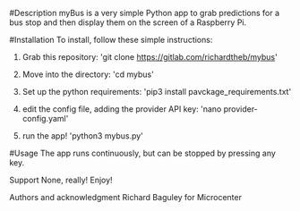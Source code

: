 #Description
myBus is a very simple Python app to grab predictions for a bus stop and then display them on the screen of a Raspberry Pi.



#Installation
To install, follow these simple instructions:

1. Grab this repository:
'git clone https://gitlab.com/richardtheb/mybus'

2. Move into the directory:
'cd mybus'

3. Set up the python requirements:
'pip3 install pavckage_requirements.txt'

4. edit the config file, adding the provider API key:
'nano provider-config.yaml'

5. run the app!
'python3 mybus.py'


#Usage
The app runs continuously, but can be stopped by pressing any key.

Support
None, really! Enjoy!

Authors and acknowledgment
Richard Baguley for Microcenter
